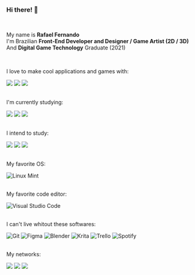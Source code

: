 ### Hi there! 👋
<br>

My name is **Rafael Fernando** <br>
I'm Brazilian **Front-End Developer and Designer / Game Artist (2D / 3D)** <br>
And **Digital Game Technology** Graduate (2021)

<br>

I love to make cool applications and games with:  

<img src="https://img.shields.io/badge/HTML5-E34F26?style=for-the-badge&logo=&logoColor=white" /> <img src="https://img.shields.io/badge/CSS3-1572B6?style=for-the-badge&logo=&logoColor=white" /> <img src="https://img.shields.io/badge/JavaScript-F7DF1E?style=for-the-badge&logo=&logoColor=black" />
<br><br>

I'm currently studying:

<img src="https://img.shields.io/badge/Sass-CC6699?style=for-the-badge&logo=&logoColor=white" /> <img src="https://img.shields.io/badge/node.js-6DA55F?style=for-the-badge&logo=&logoColor=whit" /> <img src="https://img.shields.io/badge/Vue.js-0078d7?style=for-the-badge&logo=&logoColor=32475B" />
<br><br>

I intend to study:

<img src="https://img.shields.io/badge/threejs-black?style=for-the-badge&logo=&logoColor=white" /> <img src="https://img.shields.io/badge/PixiJS-E91E63?style=for-the-badge&logo=white" /> <img src="https://img.shields.io/badge/PlayCanvas-D64E0E?style=for-the-badge&logo=white" /> 
<br><br>

My favorite OS:

![Linux Mint](https://img.shields.io/badge/Linux%20Mint-87CF3E?style=for-the-badge&logo=&logoColor=white)
<br><br>

My favorite code editor:

![Visual Studio Code](https://img.shields.io/badge/Visual%20Studio%20Code-0078d7.svg?style=for-the-badge&logo=&logoColor=white)
<br><br>

I can't live whitout these softwares:

![Git](https://img.shields.io/badge/git-%23F05033.svg?style=for-the-badge&logo=&logoColor=white) ![Figma](https://img.shields.io/badge/figma-%23F24E1E.svg?style=for-the-badge&logo=&logoColor=white) ![Blender](https://img.shields.io/badge/blender-%23F5792A.svg?style=for-the-badge&logo=&logoColor=white) ![Krita](https://img.shields.io/badge/Krita-203759?style=for-the-badge&logo=&logoColor=EEF37B) ![Trello](https://img.shields.io/badge/Trello-%23026AA7.svg?style=for-the-badge&logo=&logoColor=white) ![Spotify](https://img.shields.io/badge/Spotify-1ED760?style=for-the-badge&logo=&logoColor=white)
<br><br>

My networks:

<a href="https://www.linkedin.com/in/rafaelr92f/"><img src="https://img.shields.io/badge/LinkedIn-0077B5?style=for-the-badge&logo=&logoColor=white" /></a> <a href="https://www.behance.net/rafaelr92f"> <img src="https://img.shields.io/badge/Behance-1769ff?style=for-the-badge&logo=&logoColor=white" /></a> <a href="https://www.github.com/rafaelr92f"> <img src="https://img.shields.io/badge/github-%23121011.svg?style=for-the-badge&logo=&logoColor=white" /> </a>
